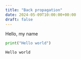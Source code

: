 ```yaml
---
title: "Back propagation"
date: 2024-05-09T10:00:00+00:00
draft: false
---
```


Hello, my name


```python
print("Hello world")
```

    Hello world
    
